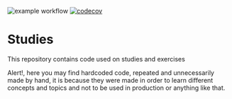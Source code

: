![example workflow](https://github.com/LimaBD/studies/actions/workflows/tests.yml/badge.svg)
[![codecov](https://codecov.io/gh/LimaBD/studies/branch/main/graph/badge.svg?token=IC91S78Y6A)](https://codecov.io/gh/LimaBD/studies)

# Studies

This repository contains code used on studies and exercises

Alert!, here you may find hardcoded code, repeated and unnecessarily made by hand, it is because they were made in order to learn different concepts and topics and not to be used in production or anything like that.
